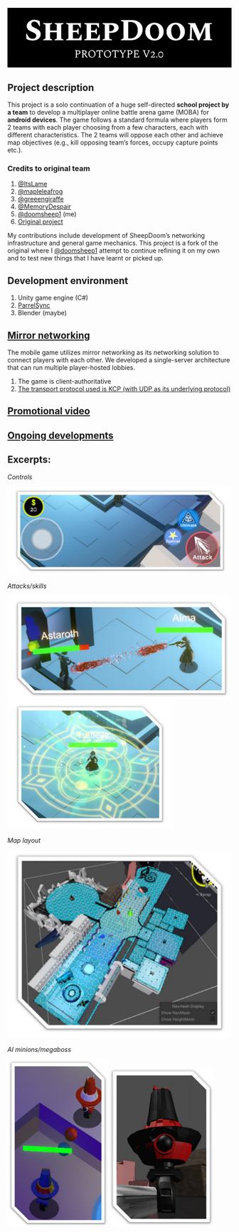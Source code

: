 ![alt text](https://github.com/doomsheep1/SheepDoom_MOBA_final/blob/main/readme%20pics/title%20banner.PNG "SheepDoom title")
## Project description
This project is a solo continuation of a huge self-directed **school project by a team** to develop a multiplayer online battle arena game (MOBA) for **android devices**. The game follows a standard formula where players form 2 teams with each player choosing from a few characters, each with different characteristics. The 2 teams will oppose each other and achieve map objectives (e.g., kill opposing team’s forces, occupy capture points etc.).
### Credits to original team
1. [@ItsLame](https://github.com/ItsLame)
2. [@mapleleafrog](https://github.com/mapleleafrog)
3. [@greeengiraffe](https://github.com/greeengiraffe)
4. [@MemoryDespair](https://github.com/MemoryDespair)
5. [@doomsheep1](https://github.com/doomsheep1) (me)
6. [Original project](https://github.com/ItsLame/SheepDoom_MOBA/tree/New-pooplord-playground)

My contributions include development of SheepDoom’s networking infrastructure and general game mechanics. This project is a fork of the original where I [@doomsheep1](https://github.com/doomsheep1) attempt to continue refining it on my own and to test new things that I have learnt or picked up.
## Development environment
1. Unity game engine (C#)
2. [ParrelSync](https://github.com/VeriorPies/ParrelSync)
3. Blender (maybe)
## [Mirror networking](https://mirror-networking.gitbook.io/docs/)
The mobile game utilizes mirror networking as its networking solution to connect players with each other. We developed a single-server architecture that can run multiple player-hosted lobbies.
1. The game is client-authoritative
2. [The transport protocol used is KCP (with UDP as its underlying protocol)](https://github.com/skywind3000/kcp/blob/master/README.en.md)
## [Promotional video](https://www.youtube.com/watch?v=nzxjs8EzuSc)
## [Ongoing developments](https://trello.com/b/hH8Jrxxg/sheepdoom-continuation)
## Excerpts:
*Controls*

![alt text](https://github.com/doomsheep1/SheepDoom_MOBA_final/blob/main/readme%20pics/Picture1.png "Controls")

*Attacks/skills*

![alt text](https://github.com/doomsheep1/SheepDoom_MOBA_final/blob/main/readme%20pics/Picture3.png "Attacks/skills")
![alt text](https://github.com/doomsheep1/SheepDoom_MOBA_final/blob/main/readme%20pics/Picture4.png "Attacks/skills")

*Map layout*

![alt text](https://github.com/doomsheep1/SheepDoom_MOBA_final/blob/main/readme%20pics/Picture5.png "Map layout")

*AI minions/megaboss*

![alt text](https://github.com/doomsheep1/SheepDoom_MOBA_final/blob/main/readme%20pics/Picture6.png "AI minions")
![alt text](https://github.com/doomsheep1/SheepDoom_MOBA_final/blob/main/readme%20pics/Picture7.png "Megaboss")

